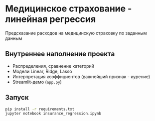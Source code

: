 # Медицинское страхование - линейная регрессия

Предсказание расходов на медицинскую страховку по заданным данным

## Внутреннее наполнение проекта
- Распределения, сравнение категорий
- Модели Linear, Ridge, Lasso
- Интерпретация коэффициентов (важнейший признак - курение)
- Streamlit-демо (`app.py`)

## Запуск
```bash
pip install -r requirements.txt
jupyter notebook insurance_regression.ipynb
